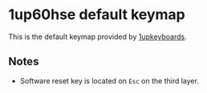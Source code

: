 # 1up60hse default keymap

This is the default keymap provided by [1upkeyboards](https://www.1upkeyboards.com).  

## Notes
- Software reset key is located on `Esc` on the third layer.
